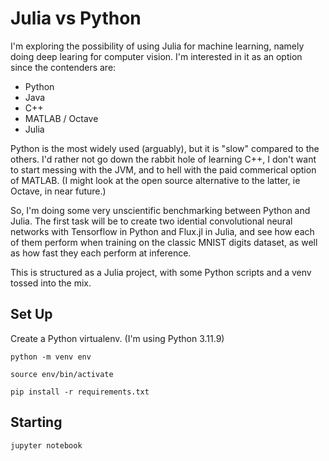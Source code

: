 # Julia vs Python

I'm exploring the possibility of using Julia for machine learning, namely doing deep learing for computer vision. I'm interested in it as an option since the contenders are:

* Python
* Java
* C++
* MATLAB / Octave
* Julia

Python is the most widely used (arguably), but it is "slow" compared to the others. I'd rather not go down the rabbit hole of learning C++, I don't want to start messing with the JVM, and to hell with the paid commerical option of MATLAB. (I might look at the open source alternative to the latter, ie Octave, in near future.)

So, I'm doing some very unscientific benchmarking between Python and Julia. The first task will be to create two idential convolutional neural networks with Tensorflow in Python and Flux.jl in Julia, and see how each of them perform when training on the classic MNIST digits dataset, as well as how fast they each perform at inference.

This is structured as a Julia project, with some Python scripts and a venv tossed into the mix.

## Set Up

Create a Python virtualenv. (I'm using Python 3.11.9)

```
python -m venv env
```

```
source env/bin/activate
```

```
pip install -r requirements.txt
```

## Starting

```
jupyter notebook
```